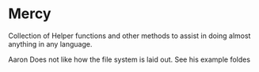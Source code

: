 # Mercy
Collection of Helper functions and other methods to assist in doing almost anything in any language.



Aaron Does not like how the file system is laid out. See his example foldes